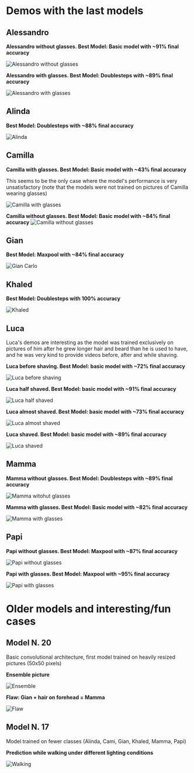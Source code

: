 # Demos with the last models
## Alessandro

**Alessandro without glasses. Best Model: Basic model  with ~91% final accuracy**

![Alessandro without glasses](gifs/comparisons/30_comparison_alessandro1.gif)

**Alessandro with glasses. Best Model: Doublesteps with ~89% final accuracy**

![Alessandro with glasses](gifs/comparisons/30_comparison_alessandro2.gif)

## Alinda

**Best Model: Doublesteps with ~88% final accuracy**

![Alinda](gifs/comparisons/30_comparison_alinda4.gif)


## Camilla

**Camilla with glasses. Best Model: Basic model with ~43% final accuracy**

This seems to be the only case where the model's performance is very unsatisfactory (note that the models were not trained on pictures of Camilla wearing glasses)

![Camilla with glasses](gifs/comparisons/30_comparison_cami2.gif)

**Camilla without glasses. Best Model: Basic model with ~84% final accuracy**
![Camilla without glasses](gifs/comparisons/30_comparison_cami4.gif)

## Gian

**Best Model: Maxpool with ~84% final accuracy**

![Gian Carlo](gifs/comparisons/30_comparison_gian1.gif)

## Khaled

**Best Model: Doublesteps with 100% accuracy**

![Khaled](gifs/comparisons/30_comparison_khaled2.gif)

## Luca

Luca's demos are interesting as the model was trained exclusively on pictures of him after he grew longer hair and beard than he is used to have, and he was very kind to provide videos before, after and while shaving.

**Luca before shaving. Best Model: basic model with ~72% final accuracy**

![Luca before shaving](gifs/comparisons/30_comparison_luca3.gif)

**Luca half shaved. Best Model: basic model with ~91% final accuracy**

![Luca half shaved](gifs/comparisons/30_comparison_luca4.gif)

**Luca almost shaved. Best Model: basic model with ~73% final accuracy**

![Luca almost shaved](gifs/comparisons/30_comparison_luca6.gif)

**Luca shaved. Best Model: basic model with ~89% final accuracy**

![Luca shaved](gifs/comparisons/30_comparison_luca7.gif)

## Mamma

**Mamma without glasses. Best Model: Doublesteps with ~89% final accuracy**

![Mamma witohut glasses](gifs/comparisons/30_comparison_mamma1.gif)

**Mamma with glasses. Best Model: Basic model with ~82% final accuracy**

![Mamma with glasses](gifs/comparisons/30_comparison_mamma2.gif)

## Papi

**Papi without glasses. Best Model: Maxpool with ~87% final accuracy**

![Papi without glasses](gifs/comparisons/30_comparison_papi3.gif)

**Papi with glasses. Best Model: Maxpool with ~95% final accuracy**

![Papi with glasses](gifs/comparisons/30_comparison_papi4.gif)

# Older models and interesting/fun cases

## Model N. 20

Basic convolutional architecture, first model trained on heavily resized pictures (50x50 pixels)

**Ensemble picture**

![Ensemble](gifs/20_0.gif)

**Flaw: Gian + hair on forehead = Mamma**

![Flaw](gifs/20_1.gif)

## Model N. 17

Model trained on fewer classes (Alinda, Cami, Gian, Khaled, Mamma, Papi)

**Prediction while walking under different lighting conditions**

![Walking](gifs/17_1.gif)
